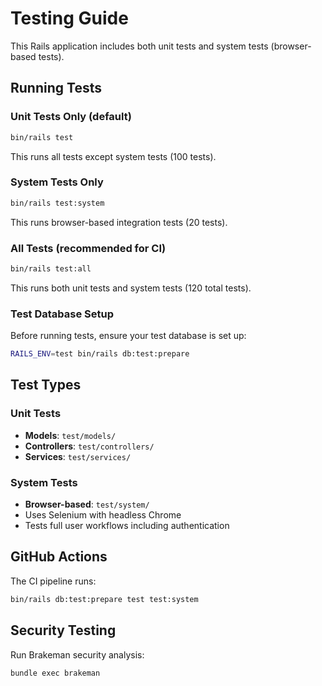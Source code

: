 # Testing Guide

This Rails application includes both unit tests and system tests (browser-based tests).

## Running Tests

### Unit Tests Only (default)
```bash
bin/rails test
```
This runs all tests except system tests (100 tests).

### System Tests Only
```bash
bin/rails test:system
```
This runs browser-based integration tests (20 tests).

### All Tests (recommended for CI)
```bash
bin/rails test:all
```
This runs both unit tests and system tests (120 total tests).

### Test Database Setup
Before running tests, ensure your test database is set up:
```bash
RAILS_ENV=test bin/rails db:test:prepare
```

## Test Types

### Unit Tests
- **Models**: `test/models/`
- **Controllers**: `test/controllers/`
- **Services**: `test/services/`

### System Tests
- **Browser-based**: `test/system/`
- Uses Selenium with headless Chrome
- Tests full user workflows including authentication

## GitHub Actions
The CI pipeline runs:
```bash
bin/rails db:test:prepare test test:system
```

## Security Testing
Run Brakeman security analysis:
```bash
bundle exec brakeman
```